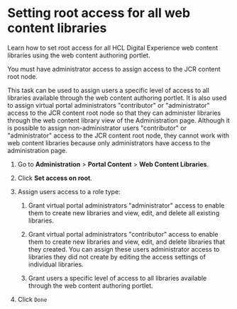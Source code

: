 # Setting root access for all web content libraries

Learn how to set root access for all HCL Digital Experience web content libraries using the web content authoring portlet.

You must have administrator access to assign access to the JCR content root node.

This task can be used to assign users a specific level of access to all libraries available through the web content authoring portlet. It is also used to assign virtual portal administrators "contributor" or "administrator" access to the JCR content root node so that they can administer libraries through the web content library view of the Administration page. Although it is possible to assign non-administrator users "contributor" or "administrator" access to the JCR content root node, they cannot work with web content libraries because only administrators have access to the administration page.

1.  Go to **Administration** \> **Portal Content** \> **Web Content Libraries**.

2.  Click **Set access on root**.

3.  Assign users access to a role type:

    1.  Grant virtual portal administrators "administrator" access to enable them to create new libraries and view, edit, and delete all existing libraries.

    2.  Grant virtual portal administrators "contributor" access to enable them to create new libraries and view, edit, and delete libraries that they created. You can assign these users administrator access to libraries they did not create by editing the access settings of individual libraries.

    3.  Grant users a specific level of access to all libraries available through the web content authoring portlet.

4.  Click `Done`

<!--
**Parent topic:**[Managing web content libraries](../panel_help/wcm_admin_libraries.md) -->

